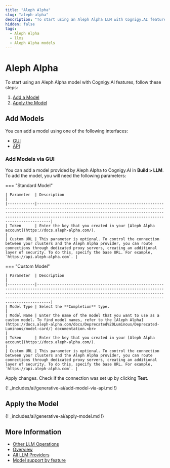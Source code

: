 ```yaml
---
title: "Aleph Alpha"
slug: "aleph-alpha"
description: "To start using an Aleph Alpha LLM with Cognigy.AI features, add the LLM and apply it to the corresponding use case."
hidden: false
tags:
  - Aleph Alpha
  - llms
  - Aleph Alpha models
---
```


# Aleph Alpha

To start using an Aleph Alpha model with Cognigy.AI features, follow these steps:

1. [Add a Model](#add-models)
2. [Apply the Model](#apply-the-model)

## Add Models

You can add a model using one of the following interfaces:

- [GUI](#add-models-via-gui)
- [API](#add-models-via-the-api)

### Add Models via GUI

You can add a model provided by Aleph Alpha to Cognigy.AI in **Build > LLM**. To add the model, you will need the following parameters:

=== "Standard Model"

    | Parameter  | Description                                                                                                                                                                                                                                                                                  |
    |------------|----------------------------------------------------------------------------------------------------------------------------------------------------------------------------------------------------------------------------------------------------------------------------------------------|
    | Token      | Enter the key that you created in your [Aleph Alpha account](https://docs.aleph-alpha.com/).                                                                                                                                                                                                   |
    | Custom URL | This parameter is optional. To control the connection between your clusters and the Aleph Alpha provider, you can route connections through dedicated proxy servers, creating an additional layer of security. To do this, specify the base URL. For example, `https://api.aleph-alpha.com`. |

=== "Custom Model"

    | Parameter  | Description                                                                                                                                                                                                                                                                                  |
    |------------|----------------------------------------------------------------------------------------------------------------------------------------------------------------------------------------------------------------------------------------------------------------------------------------------|
    | Model Type | Select the **Completion** type.                                                                                                                                                                                                                                                              |
    | Model Name | Enter the name of the model that you want to use as a custom model. To find model names, refer to the [Aleph Alpha](https://docs.aleph-alpha.com/docs/Deprecated%20Luminous/Deprecated-Luminous/model-card/) documentation.<br>                                                                      |
    | Token      | Enter the key that you created in your [Aleph Alpha account](https://docs.aleph-alpha.com/).                                                                                                                                                                                                   |
    | Custom URL | This parameter is optional. To control the connection between your clusters and the Aleph Alpha provider, you can route connections through dedicated proxy servers, creating an additional layer of security. To do this, specify the base URL. For example, `https://api.aleph-alpha.com`. |

Apply changes. Check if the connection was set up by clicking **Test**.

{! _includes/ai/generative-ai/add-model-via-api.md !}

## Apply the Model

{! _includes/ai/generative-ai/apply-model.md !}

## More Information

- [Other LLM Operations](../other-operations.md)
- [Overview](../overview.md)
- [All LLM Providers](all-providers.md)
- [Model support by feature](../model-support-by-feature.md)